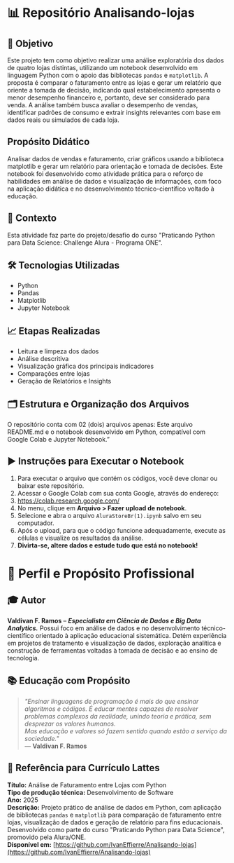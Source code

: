 # 📊 Repositório Analisando-lojas
## 🎯 Objetivo
Este projeto tem como objetivo realizar uma análise exploratória dos dados de quatro lojas distintas, utilizando um notebook desenvolvido em linguagem Python com o apoio das bibliotecas `pandas` e `matplotlib`. A proposta é comparar o faturamento entre as lojas e gerar um relatório que oriente a tomada de decisão, indicando qual estabelecimento apresenta o menor desempenho financeiro e, portanto, deve ser considerado para venda. A análise também busca avaliar o desempenho de vendas, identificar padrões de consumo e extrair insights relevantes com base em dados reais ou simulados de cada loja.

## Propósito Didático
Analisar dados de vendas e faturamento, criar gráficos usando a biblioteca matplotlib e gerar um relatório para orientação e tomada de decisões. Este notebook foi desenvolvido como atividade prática para o reforço de habilidades em análise de dados e visualização de informações, com foco na aplicação didática e no desenvolvimento técnico-científico voltado à educação.

## 📌 Contexto
Esta atividade faz parte do projeto/desafio do curso "Praticando Python para Data Science: Challenge Alura - Programa ONE".

## 🛠️ Tecnologias Utilizadas
- Python
- Pandas
- Matplotlib
- Jupyter Notebook

## 📈 Etapas Realizadas
- Leitura e limpeza dos dados
- Análise descritiva
- Visualização gráfica dos principais indicadores
- Comparações entre lojas
- Geração de Relatórios e Insights

## 🗂️ Estrutura e Organização dos Arquivos
O repositório conta com 02 (dois) arquivos apenas: Este arquivo README.md e o notebook desenvolvido em Python, compatível com Google Colab e Jupyter Notebook.”

## ▶️ Instruções para Executar o Notebook
1. Para executar o arquivo que contém os códigos, você deve clonar ou baixar este repositório.
2. Acessar o Google Colab com sua conta Google, através do endereço:
3. https://colab.research.google.com/
4. No menu, clique em **Arquivo > Fazer upload de notebook**.
5. Selecione e abra o arquivo `AluraStoreBr(1).ipynb` salvo em seu computador.
6. Após o upload, para que o código funcione adequadamente, execute as células e visualize os resultados da análise.
7. **Divirta-se, altere dados e estude tudo que está no notebook!**

# 🧩 Perfil e Propósito Profissional
## 🎓 Autor 	
**Valdivan F. Ramos** – ***Especialista em Ciência de Dados e Big Data Analytics.*** Possui foco em análise de dados e no desenvolvimento técnico-científico orientado à aplicação educacional sistemática. Detém experiência em projetos de tratamento e visualização de dados, exploração analítica e construção de ferramentas voltadas à tomada de decisão e ao ensino de tecnologia.

## 📚 Educação com Propósito

> *"Ensinar linguagens de programação é mais do que ensinar algoritmos e códigos. É educar mentes capazes de resolver problemas complexos da realidade, unindo teoria e prática, sem desprezar os valores humanos.  
> Mas educação e valores só fazem sentido quando estão a serviço da sociedade."*  
> — **Valdivan F. Ramos**

## 📄 Referência para Currículo Lattes

**Título:** Análise de Faturamento entre Lojas com Python  
**Tipo de produção técnica:** Desenvolvimento de Software  
**Ano:** 2025  
**Descrição:** Projeto prático de análise de dados em Python, com aplicação de bibliotecas `pandas` e `matplotlib` para comparação de faturamento entre lojas, visualização de dados e geração de relatório para fins educacionais. Desenvolvido como parte do curso "Praticando Python para Data Science", promovido pela Alura/ONE.  
**Disponível em:** [https://github.com/IvanEffierre/Analisando-lojas](https://github.com/IvanEffierre/Analisando-lojas)
